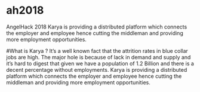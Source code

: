 # ah2018
AngelHack 2018
Karya is providing a distributed platform which connects the employer and employee hence cutting the middleman and providing more employment opportunities.

#What is Karya ? 
It’s a well known fact that the attrition rates in blue collar jobs are high. The major hole is because of lack in demand and supply and it’s hard to digest that given we have a population of 1.2 Billion and there is a decent percentage without employments. Karya is providing a distributed platform which connects the employer and employee hence cutting the middleman and providing more employment opportunities.



